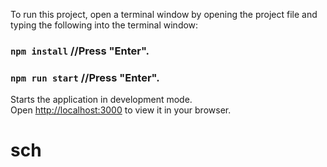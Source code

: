 To run this project, open a terminal window by opening the project file and typing the following into the terminal window:

### `npm install` //Press "Enter".

### `npm run start` //Press "Enter".

Starts the application in development mode.\
Open [http://localhost:3000](http://localhost:3000) to view it in your browser.
# sch
